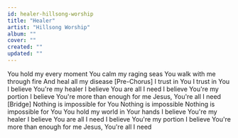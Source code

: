 ```yaml
---
id: healer-hillsong-worship
title: "Healer"
artist: "Hillsong Worship"
album: ""
cover: ""
created: ""
updated: ""
---
```


You hold my every moment
You calm my raging seas
You walk with me through fire
And heal all my disease
[Pre-Chorus]
I trust in You
I trust in You
I believe You're my healer
I believe You are all I need
I believe You're my portion
I believe You're more than enough for me
Jesus, You're all I need
[Bridge]
Nothing is impossible for You
Nothing is impossible
Nothing is impossible for You
You hold my world in Your hands
I believe You're my healer
I believe You are all I need
I believe You're my portion
I believe You're more than enough for me
Jesus, You're all I need